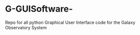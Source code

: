 # G-GUISoftware-
Repo for all python Graphical User Interface code for the Galaxy Observatory System
